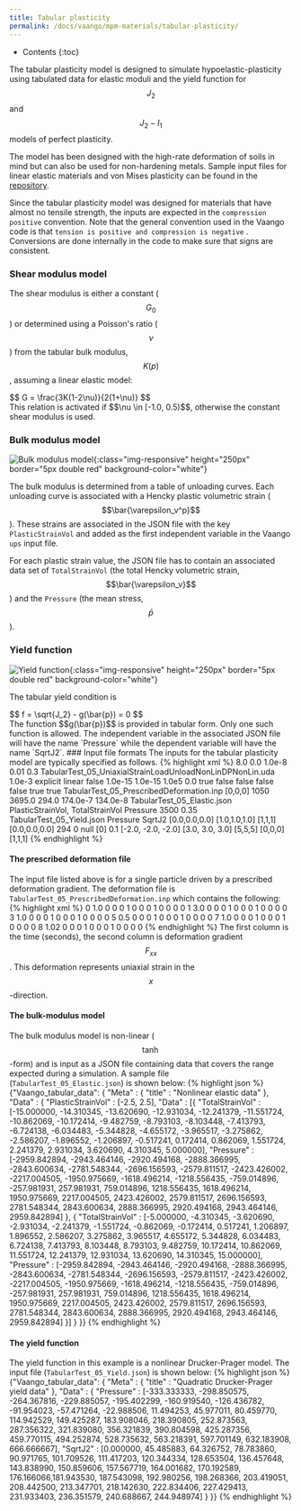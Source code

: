```yaml
---
title: Tabular plasticity 
permalink: /docs/vaango/mpm-materials/tabular-plasticity/
---
```


* Contents
{:toc}

The tabular plasticity model is designed to simulate hypoelastic-plasticity using 
tabulated data for elastic moduli and the yield function for $$J_2$$ and $$J_2-I_1$$ models
of perfect plasticity. 

The model has been designed with the high-rate deformation of soils in mind but can 
also be used for non-hardening metals. Sample input files for linear elastic materials
and von Mises plasticity can be found in the [repository](https://github.com/bbanerjee/ParSim/tree/master/Vaango/src/StandAlone/inputs/MPM/TabularModels/TabularPlasticity).

Since the tabular plasticity model was designed for materials that have almost no tensile strength,
the inputs are expected in the `compression positive`  convention.  Note that the general
convention used in the Vaango code is that `tension is positive and compression is negative` .
Conversions are done internally in the code to make sure that signs are consistent.

### Shear modulus model
  The shear modulus is either a constant ($$G_0$$) or determined using a Poisson's ratio ($$\nu$$)
  from the tabular bulk modulus, $$K(p)$$, assuming a linear elastic model:
  <div>
  $$
    G = \frac{3K(1-2\nu)}{2(1+\nu)}
  $$
  </div>
  This relation is activated if $$\nu \in [-1.0, 0.5)$$, otherwise the constant shear modulus
  is used.

### Bulk modulus model
![Bulk modulus model]({{site.url}}/assets/img/mpm/material-models/TabularHydrostat.png){:class="img-responsive" height="250px" border="5px double red" background-color="white"}

  The bulk modulus is determined from a table of unloading curves.  Each unloading 
  curve is associated with a Hencky plastic volumetric strain ($$\bar{\varepsilon_v^p}$$).
  These strains are associated in the JSON file with the key `PlasticStrainVol`
  and added as the first independent variable in the Vaango `ups` input file.

  For each plastic strain value, the JSON file has to contain an associated data
  set of `TotalStrainVol` (the total Hencky volumetric strain, $$\bar{\varepsilon_v}$$)
  and the `Pressure` (the mean stress, $$\bar{p}$$).

### Yield function
![Yield function]({{site.url}}/assets/img/mpm/material-models/TabularYieldFn.png){:class="img-responsive" height="250px" border="5px double red" background-color="white"}

  The tabular yield condition is
  <div>
  $$
     f = \sqrt{J_2} - g(\bar{p}) = 0
  $$
  </div>
  The function $$g(\bar{p})$$ is provided in tabular form.  Only one such function is
  allowed.  The independent variable in the associated JSON file will have the name
  `Pressure` while the dependent variable will have the name `SqrtJ2`.
### Input file formats
The inputs for the tabular plasticity model are typically specified as follows.
{% highlight xml %}
<?xml version='1.0' encoding='ISO-8859-1' ?>
<Uintah_specification>
  <Meta>
      <title>Tabular_Verification_Test_05_Uniaxial_Strain_Compression_DP_with_LoadUnload</title>
  </Meta>
  <SimulationComponent type="mpm" />
  <Time>
      <maxTime> 8.0 </maxTime>
      <initTime> 0.0 </initTime>
      <delt_min> 1.0e-8 </delt_min>
      <delt_max> 0.01 </delt_max>
      <timestep_multiplier> 0.3 </timestep_multiplier>
  </Time>
  <DataArchiver>
      <filebase>TabularTest_05_UniaxialStrainLoadUnloadNonLinDPNonLin.uda</filebase>
      <outputInterval>1.0e-3</outputInterval>
      <outputInitTimestep/>
      <save label = "p.x"/>
      <save label = "p.color"/>
      <save label = "p.temperature"/>
      <save label = "p.velocity"/>
      <save label = "p.particleID"/>
      <save label = "p.stress"/>
      <save label = "g.mass"/>
      <save label = "p.deformationGradient"/>
      <save label = "g.acceleration"/>
      <save label = "p.plasticVolStrain"/>
      <save label = "p.elasticVolStrain"/>
      <checkpoint cycle = "2" timestepInterval = "2000"/>
  </DataArchiver>
  <MPM>
    <time_integrator>              explicit   </time_integrator>
    <interpolator>                 linear     </interpolator>
    <use_load_curves>              false      </use_load_curves>
    <minimum_particle_mass>        1.0e-15    </minimum_particle_mass>
    <minimum_mass_for_acc>         1.0e-15    </minimum_mass_for_acc>
    <maximum_particle_velocity>    1.0e5      </maximum_particle_velocity>
    <artificial_damping_coeff>     0.0        </artificial_damping_coeff>
    <artificial_viscosity>         true       </artificial_viscosity>
    <artificial_viscosity_heating> false      </artificial_viscosity_heating>
    <do_contact_friction_heating>  false      </do_contact_friction_heating>
    <create_new_particles>         false      </create_new_particles>
    <use_momentum_form>            false      </use_momentum_form>
    <with_color>                   true       </with_color>
    <use_prescribed_deformation>   true       </use_prescribed_deformation>
    <prescribed_deformation_file>  TabularTest_05_PrescribedDeformation.inp   </prescribed_deformation_file>
    <erosion algorithm = "none"/>
  </MPM>
  <PhysicalConstants>
      <gravity>[0,0,0]</gravity>
  </PhysicalConstants>
  <MaterialProperties>
    <MPM>
      <material name="TabularPlastic">
        <density>1050</density>
        <melt_temp>3695.0</melt_temp>
        <room_temp>294.0</room_temp>
        <thermal_conductivity>174.0e-7</thermal_conductivity>
        <specific_heat>134.0e-8</specific_heat>
        <constitutive_model type="tabular_plasticity">
          <elastic_moduli_model type="tabular">
            <filename>TabularTest_05_Elastic.json</filename>
            <independent_variables>PlasticStrainVol, TotalStrainVol</independent_variables>
            <dependent_variables>Pressure</dependent_variables>
            <interpolation type="linear"/>
            <G0>3500</G0>
            <nu>0.35</nu>
          </elastic_moduli_model>
          <plastic_yield_condition type="tabular">
            <filename>TabularTest_05_Yield.json</filename>
            <independent_variables>Pressure</independent_variables>
            <dependent_variables>SqrtJ2</dependent_variables>
            <interpolation type="linear"/>
          </plastic_yield_condition>
        </constitutive_model> 
        <geom_object>
          <box label = "Plate1">
            <min>[0.0,0.0,0.0]</min>
            <max>[1.0,1.0,1.0]</max>
          </box>
          <res>[1,1,1]</res>
          <velocity>[0.0,0.0,0.0]</velocity>
          <temperature>294</temperature>
          <color>0</color>
        </geom_object>
      </material>
      <contact>
        <type>null</type>
        <materials>[0]</materials>
        <mu>0.1</mu>
      </contact>
    </MPM>
  </MaterialProperties>
  <Grid>
      <BoundaryConditions>                      
      </BoundaryConditions>
      <Level>
        <Box label = "1">
            <lower>[-2.0, -2.0, -2.0]</lower>
            <upper>[3.0, 3.0, 3.0]</upper>
            <resolution>[5,5,5]</resolution>
            <extraCells>[0,0,0]</extraCells>
            <patches>[1,1,1]</patches>
        </Box>
      </Level>
  </Grid>
</Uintah_specification>
{% endhighlight %}

#### The prescribed deformation file
The input file listed above is for a single particle driven by a prescribed deformation gradient.  The
deformation file is `TabularTest_05_PrescribedDeformation.inp` which contains the following:
{% highlight xml %}
0  1.0  0  0  0  1  0  0  0  1  0  0  0  0
1  3.0  0  0  0  1  0  0  0  1  0  0  0  0  
3  1.0  0  0  0  1  0  0  0  1  0  0  0  0
5  0.5  0  0  0  1  0  0  0  1  0  0  0  0
7  1.0  0  0  0  1  0  0  0  1  0  0  0  0
8  1.02 0  0  0  1  0  0  0  1  0  0  0  0 
{% endhighlight %}
The first column is the time (seconds), the second column is deformation gradient $$F_{xx}$$.  This
deformation represents uniaxial strain in the $$x$$-direction.

#### The bulk-modulus model
The bulk modulus model is non-linear ($$\tanh$$-form) and is input as a JSON file containing data
that covers the range expected during a simulation.  A sample file  
(`TabularTest_05_Elastic.json`) is shown below:
{% highlight json %}
{"Vaango_tabular_data": {
  "Meta" : {
    "title" : "Nonlinear elastic data"
  },
  "Data" : {
    "PlasticStrainVol" : [-2.5, 2.5],
    "Data" : [{
      "TotalStrainVol" : [-15.000000, -14.310345, -13.620690, -12.931034, -12.241379, -11.551724, -10.862069, -10.172414, -9.482759, -8.793103, -8.103448, -7.413793, -6.724138, -6.034483, -5.344828, -4.655172, -3.965517, -3.275862, -2.586207, -1.896552, -1.206897, -0.517241, 0.172414, 0.862069, 1.551724, 2.241379, 2.931034, 3.620690, 4.310345, 5.000000],
      "Pressure" : [-2959.842894, -2943.464146, -2920.494168, -2888.366995, -2843.600634, -2781.548344, -2696.156593, -2579.811517, -2423.426002, -2217.004505, -1950.975669, -1618.496214, -1218.556435, -759.014896, -257.981931, 257.981931, 759.014896, 1218.556435, 1618.496214, 1950.975669, 2217.004505, 2423.426002, 2579.811517, 2696.156593, 2781.548344, 2843.600634, 2888.366995, 2920.494168, 2943.464146, 2959.842894]
    }, {
      "TotalStrainVol" : [-5.000000, -4.310345, -3.620690, -2.931034, -2.241379, -1.551724, -0.862069, -0.172414, 0.517241, 1.206897, 1.896552, 2.586207, 3.275862, 3.965517, 4.655172, 5.344828, 6.034483, 6.724138, 7.413793, 8.103448, 8.793103, 9.482759, 10.172414, 10.862069, 11.551724, 12.241379, 12.931034, 13.620690, 14.310345, 15.000000],
      "Pressure" : [-2959.842894, -2943.464146, -2920.494168, -2888.366995, -2843.600634, -2781.548344, -2696.156593, -2579.811517, -2423.426002, -2217.004505, -1950.975669, -1618.496214, -1218.556435, -759.014896, -257.981931, 257.981931, 759.014896, 1218.556435, 1618.496214, 1950.975669, 2217.004505, 2423.426002, 2579.811517, 2696.156593, 2781.548344, 2843.600634, 2888.366995, 2920.494168, 2943.464146, 2959.842894]
    }]
  }
}}
{% endhighlight %}

#### The yield function
The yield function in this example is a nonlinear Drucker-Prager model.  The input file
(`TabularTest_05_Yield.json`) is shown below:
{% highlight json %}
{"Vaango_tabular_data": {
  "Meta" : {
    "title" : "Quadratic Drucker-Prager yield data"
  },
  "Data" : {
    "Pressure" : [-333.333333, -298.850575, -264.367816, -229.885057, -195.402299, -160.919540, -126.436782, -91.954023, -57.471264, -22.988506, 11.494253, 45.977011, 80.459770, 114.942529, 149.425287, 183.908046, 218.390805, 252.873563, 287.356322, 321.839080, 356.321839, 390.804598, 425.287356, 459.770115, 494.252874, 528.735632, 563.218391, 597.701149, 632.183908, 666.666667],
    "SqrtJ2" :   [0.000000, 45.485883, 64.326752, 78.783860, 90.971765, 101.709526, 111.417203, 120.344334, 128.653504, 136.457648, 143.838990, 150.859606, 157.567719, 164.001682, 170.192589, 176.166066,181.943530, 187.543098, 192.980256, 198.268366, 203.419051, 208.442500, 213.347701, 218.142630, 222.834406, 227.429413, 231.933403, 236.351579, 240.688667, 244.948974]
  }
}}
{% endhighlight %}


